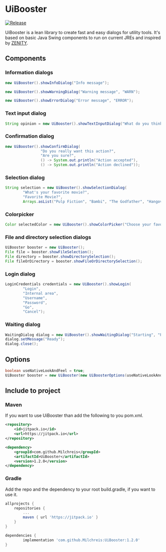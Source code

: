 # UiBooster
[![Release](https://jitpack.io/v/Milchreis/UiBooster.svg)](https://jitpack.io/#Milchreis/UiBooster)

UiBooster is a lean library to create fast and easy dialogs for utility tools. It's based on basic
Java Swing components to run on current JREs and inspired by [ZENITY](https://de.wikipedia.org/wiki/Zenity).

## Components
### Information dialogs
```java
new UiBooster().showInfoDialog("Info message");
```

```java
new UiBooster().showWarningDialog("Warning message", "WARN");
```

```java
new UiBooster().showErrorDialog("Error message", "ERROR");
```

### Text input dialog
```java
String opinion = new UiBooster().showTextInputDialog("What do you think?");
```

### Confirmation dialog
```java
new UiBooster().showConfirmDialog(
                "Do you really want this action?",
                "Are you sure?",
                () -> System.out.println("Action accepted"),
                () -> System.out.println("Action declined"));
```

### Selection dialog
```java
String selection = new UiBooster().showSelectionDialog(
        "What's your favorite movie?",
        "Favorite Movie?",
        Arrays.asList("Pulp Fiction", "Bambi", "The Godfather", "Hangover"));
```

### Colorpicker
```java
Color selectedColor = new UiBooster().showColorPicker("Choose your favorite color", "Color picking");
```    

### File and directory selection dialogs
```java
UiBooster booster = new UiBooster();
File file = booster.showFileSelection();
File directory = booster.showDirectorySelection();
File fileOrDirectory = booster.showFileOrDirectorySelection();
```

### Login dialog
```java
LoginCredentials credentials = new UiBooster().showLogin(
        "Login",
        "Internal area",
        "Username",
        "Password",
        "Go",
        "Cancel");
```

### Waiting dialog
```java
WaitingDialog dialog = new UiBooster().showWaitingDialog("Starting", "Please wait");
dialog.setMessage("Ready");
dialog.close();
```

## Options
```java
boolean useNativeLookAndFeel = true;
UiBooster booster = new UiBooster(new UiBoosterOptions(useNativeLookAndFeel));
```


## Include to project
### Maven
If you want to use UiBooster than add the following to you pom.xml.
```xml
<repository>
    <id>jitpack.io</id>
    <url>https://jitpack.io</url>
</repository>
```
```xml
<dependency>
    <groupId>com.github.Milchreis</groupId>
    <artifactId>UiBooster</artifactId>
    <version>1.2.0</version>
</dependency>
```

### Gradle
Add the repo and the dependency to your root build.gradle, if you want to use it.
```gradle
allprojects {
    repositories {
        ...
        maven { url 'https://jitpack.io' }
    }
}
```
```gradle
dependencies {
        implementation 'com.github.Milchreis:UiBooster:1.2.0'
}
```
